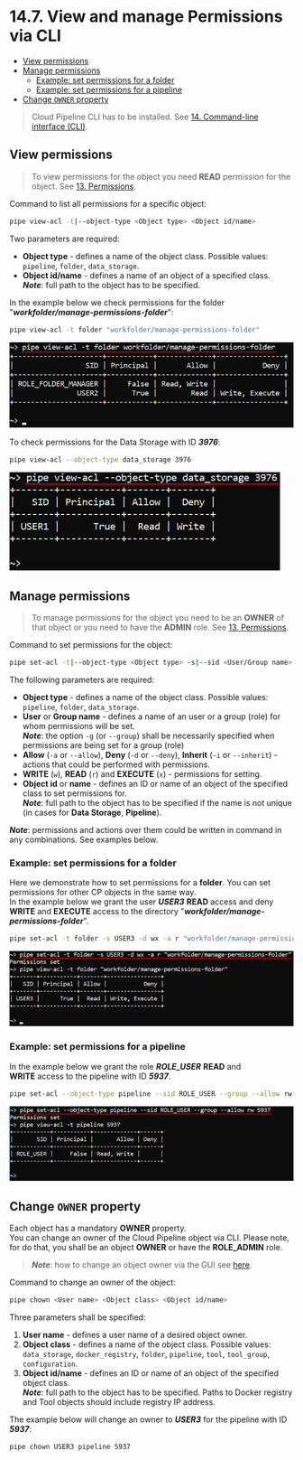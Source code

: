 # 14.7. View and manage Permissions via CLI

- [View permissions](#view-permissions)
- [Manage permissions](#manage-permissions)
    - [Example: set permissions for a folder](#example-set-permissions-for-a-folder)
    - [Example: set permissions for a pipeline](#example-set-permissions-for-a-pipeline)
- [Change `OWNER` property](#change-owner-property)

> Cloud Pipeline CLI has to be installed. See [14. Command-line interface (CLI)](14._Command-line_interface.md).

## View permissions

> To view permissions for the object you need **READ** permission for the object. See [13. Permissions](../13_Permissions/13._Permissions.md).

Command to list all permissions for a specific object:

``` bash
pipe view-acl -t|--object-type <Object type> <Object id/name>
```

Two parameters are required:

- **Object type** - defines a name of the object class. Possible values: `pipeline`, `folder`, `data_storage`.
- **Object id/name** - defines a name of an object of a specified class.  
    **_Note_**: full path to the object has to be specified.

In the example below we check permissions for the folder "**_workfolder/manage-permissions-folder_**":

``` bash
pipe view-acl -t folder "workfolder/manage-permissions-folder"
```

![CP_ViewAndManagePermissions](attachments/ManagePermissionsViaCLI_1.png)

To check permissions for the Data Storage with ID **_3976_**:

``` bash
pipe view-acl --object-type data_storage 3976
```

![CP_ViewAndManagePermissions](attachments/ManagePermissionsViaCLI_2.png)

## Manage permissions

> To manage permissions for the object you need to be an **OWNER** of that object or you need to have the **ADMIN** role. See [13. Permissions](../13_Permissions/13._Permissions.md).

Command to set permissions for the object:

``` bash
pipe set-acl -t|--object-type <Object type> -s|--sid <User/Group name> [-g|--group] -a|--allow/-d|--deny/-i|--inherit <w>/<x>/<r> <Object id/name>
```

The following parameters are required:

- **Object type** - defines a name of the object class. Possible values: `pipeline`, `folder`, `data_storage`.
- **User** or **Group name** - defines a name of an user or a group (role) for whom permissions will be set.  
    **_Note_**: the option `-g` (or `--group`) shall be necessarily specified when permissions are being set for a group (role)
- **Allow** (`-a` or `--allow`), **Deny** (`-d` or `--deny`), **Inherit** (`-i` or `--inherit`) - actions that could be performed with permissions.
- **WRITE** (`w`), **READ** (`r`) and **EXECUTE** (`x`) - permissions for setting.
- **Object id** or **name** - defines an ID or name of an object of the specified class to set permissions for.  
    **_Note_**: full path to the object has to be specified if the name is not unique (in cases for **Data Storage**, **Pipeline**).

**_Note_**: permissions and actions over them could be written in command in any combinations. See examples below.

### Example: set permissions for a folder

Here we demonstrate how to set permissions for a **folder**. You can set permissions for other CP objects in the same way.  
In the example below we grant the user **_USER3_** **READ** access and deny **WRITE** and **EXECUTE** access to the directory "**_workfolder/manage-permissions-folder_**".

``` bash
pipe set-acl -t folder -s USER3 -d wx -a r "workfolder/manage-permissions-folder"
```

![CP_ViewAndManagePermissions](attachments/ManagePermissionsViaCLI_3.png)

### Example: set permissions for a pipeline

In the example below we grant the role **_ROLE\_USER_** **READ** and **WRITE** access to the pipeline with ID **_5937_**.

``` bash
pipe set-acl --object-type pipeline --sid ROLE_USER --group --allow rw 5937
```

![CP_ViewAndManagePermissions](attachments/ManagePermissionsViaCLI_4.png)

## Change `OWNER` property

Each object has a mandatory **OWNER** property.  
You can change an owner of the Cloud Pipeline object via CLI. Please note, for do that, you shall be an object **OWNER** or have the **ROLE_ADMIN** role.

> **_Note_**: how to change an object owner via the GUI see [here](../13_Permissions/13._Permissions.md#how-to-change-an-owner).

Command to change an owner of the object:

``` bash
pipe chown <User name> <Object class> <Object id/name>
```

Three parameters shall be specified:

1. **User name** - defines a user name of a desired object owner.
2. **Object class** - defines a name of the object class. Possible values: `data_storage`, `docker_registry`, `folder`, `pipeline`, `tool`, `tool_group`, `configuration`.
3. **Object id/name** - defines an ID or name of an object of the specified object class.  
    **_Note_**: full path to the object has to be specified. Paths to Docker registry and Tool objects should include registry IP address.

The example below will change an owner to **_USER3_** for the pipeline with ID **_5937_**:

``` bash
pipe chown USER3 pipeline 5937
```
